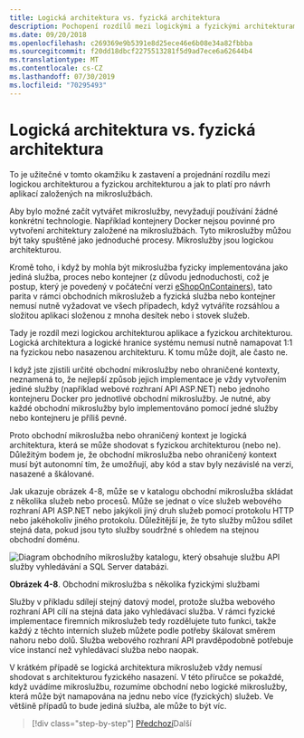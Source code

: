 ```yaml
---
title: Logická architektura vs. fyzická architektura
description: Pochopení rozdílů mezi logickými a fyzickými architekturami.
ms.date: 09/20/2018
ms.openlocfilehash: c269369e9b5391e8d25ece46e6b08e34a82fbbba
ms.sourcegitcommit: f20dd18dbcf2275513281f5d9ad7ece6a62644b4
ms.translationtype: MT
ms.contentlocale: cs-CZ
ms.lasthandoff: 07/30/2019
ms.locfileid: "70295493"
---
```

# <a name="logical-architecture-versus-physical-architecture"></a>Logická architektura vs. fyzická architektura

To je užitečné v tomto okamžiku k zastavení a projednání rozdílu mezi logickou architekturou a fyzickou architekturou a jak to platí pro návrh aplikací založených na mikroslužbách.

Aby bylo možné začít vytvářet mikroslužby, nevyžadují používání žádné konkrétní technologie. Například kontejnery Docker nejsou povinné pro vytvoření architektury založené na mikroslužbách. Tyto mikroslužby můžou být taky spuštěné jako jednoduché procesy. Mikroslužby jsou logickou architekturou.

Kromě toho, i když by mohla být mikroslužba fyzicky implementována jako jediná služba, proces nebo kontejner (z důvodu jednoduchosti, což je postup, který je povedený v počáteční verzi [eShopOnContainers](https://aka.ms/MicroservicesArchitecture)), tato parita v rámci obchodních mikroslužeb a fyzická služba nebo kontejner nemusí nutně vyžadovat ve všech případech, když vytváříte rozsáhlou a složitou aplikaci složenou z mnoha desítek nebo i stovek služeb.

Tady je rozdíl mezi logickou architekturou aplikace a fyzickou architekturou. Logická architektura a logické hranice systému nemusí nutně namapovat 1:1 na fyzickou nebo nasazenou architekturu. K tomu může dojít, ale často ne.

I když jste zjistili určité obchodní mikroslužby nebo ohraničené kontexty, neznamená to, že nejlepší způsob jejich implementace je vždy vytvořením jediné služby (například webové rozhraní API ASP.NET) nebo jednoho kontejneru Docker pro jednotlivé obchodní mikroslužby. Je nutné, aby každé obchodní mikroslužby bylo implementováno pomocí jedné služby nebo kontejneru je příliš pevné.

Proto obchodní mikroslužba nebo ohraničený kontext je logická architektura, která se může shodovat s fyzickou architekturou (nebo ne). Důležitým bodem je, že obchodní mikroslužba nebo ohraničený kontext musí být autonomní tím, že umožňují, aby kód a stav byly nezávislé na verzi, nasazené a škálované.

Jak ukazuje obrázek 4-8, může se v katalogu obchodní mikroslužba skládat z několika služeb nebo procesů. Může se jednat o více služeb webového rozhraní API ASP.NET nebo jakýkoli jiný druh služeb pomocí protokolu HTTP nebo jakéhokoliv jiného protokolu. Důležitější je, že tyto služby můžou sdílet stejná data, pokud jsou tyto služby soudržné s ohledem na stejnou obchodní doménu.

![Diagram obchodního mikroslužby katalogu, který obsahuje službu API služby vyhledávání a SQL Server databázi.](./media/image8.png)

**Obrázek 4-8**. Obchodní mikroslužba s několika fyzickými službami

Služby v příkladu sdílejí stejný datový model, protože služba webového rozhraní API cílí na stejná data jako vyhledávací služba. V rámci fyzické implementace firemních mikroslužeb tedy rozdělujete tuto funkci, takže každý z těchto interních služeb můžete podle potřeby škálovat směrem nahoru nebo dolů. Služba webového rozhraní API pravděpodobně potřebuje více instancí než vyhledávací služba nebo naopak.

V krátkém případě se logická architektura mikroslužeb vždy nemusí shodovat s architekturou fyzického nasazení. V této příručce se pokaždé, když uvádíme mikroslužbu, rozumíme obchodní nebo logické mikroslužby, která může být namapována na jednu nebo více (fyzických) služeb. Ve většině případů to bude jediná služba, ale může to být víc.

>[!div class="step-by-step"]
>[Předchozí](data-sovereignty-per-microservice.md)Další
>[](distributed-data-management.md)
